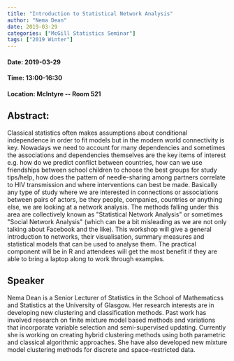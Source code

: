 ```yaml
---
title: "Introduction to Statistical Network Analysis"
author: "Nema Dean"
date: 2019-03-29
categories: ["McGill Statistics Seminar"]
tags: ["2019 Winter"]
---
```


#### Date: 2019-03-29
#### Time: 13:00-16:30
#### Location: McIntyre -- Room 521

## Abstract:

Classical statistics often makes assumptions about conditional independence in
order to fit models but in the modern world connectivity is key. Nowadays we need
to account for many dependencies and sometimes the associations and
dependencies themselves are the key items of interest e.g. how do we predict
conflict between countries, how can we use friendships between school children to
choose the best groups for study tips/help, how does the pattern of needle-sharing
among partners correlate to HIV transmission and where interventions can best be
made. Basically any type of study where we are interested in connections or
associations between pairs of actors, be they people, companies, countries or
anything else, we are looking at a network analysis. The methods falling under this
area are collectively known as "Statistical Network Analysis" or sometimes "Social
Network Analysis" (which can be a bit misleading as we are not only talking about
Facebook and the like). This workshop will give a general introduction to networks,
their visualisation, summary measures and statistical models that can be used to
analyse them. The practical component will be in R and attendees will get the
most benefit if they are able to bring a laptop along to work through examples.

## Speaker

Nema Dean is a Senior Lecturer of Statistics in the School of Mathematicss and Statistics at the University of Glasgow. Her research interests are in developing new clustering and classification methods. Past work has involved research on finite mixture model based methods and variations that incorporate variable selection and semi-supervised updating. Currently she is working on creating hybrid clustering methods using both parametric and classical algorithmic approaches. She have also developed new mixture model clustering methods for discrete and space-restricted data. 